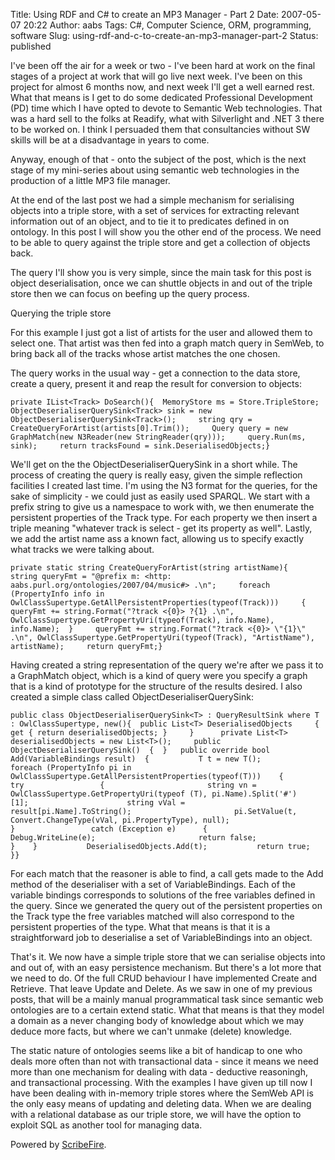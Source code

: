 Title: Using RDF and C# to create an MP3 Manager - Part 2
Date: 2007-05-07 20:22
Author: aabs
Tags: C#, Computer Science, ORM, programming, software
Slug: using-rdf-and-c-to-create-an-mp3-manager-part-2
Status: published

I've been off the air for a week or two - I've been hard at work on the final stages of a project at work that will go live next week. I've been on this project for almost 6 months now, and next week I'll get a well earned rest. What that means is I get to do some dedicated Professional Development (PD) time which I have opted to devote to Semantic Web technologies. That was a hard sell to the folks at Readify, what with Silverlight and .NET 3 there to be worked on. I think I persuaded them that consultancies without SW skills will be at a disadvantage in years to come.

Anyway, enough of that - onto the subject of the post, which is the next stage of my mini-series about using semantic web technologies in the production of a little MP3 file manager.

At the end of the last post we had a simple mechanism for serialising objects into a triple store, with a set of services for extracting relevant information out of an object, and to tie it to predicates defined in on ontology. In this post I will show you the other end of the process. We need to be able to query against the triple store and get a collection of objects back.

The query I'll show you is very simple, since the main task for this post is object deserialisation, once we can shuttle objects in and out of the triple store then we can focus on beefing up the query process.

Querying the triple store

For this example I just got a list of artists for the user and allowed them to select one. That artist was then fed into a graph match query in SemWeb, to bring back all of the tracks whose artist matches the one chosen.

The query works in the usual way - get a connection to the data store, create a query, present it and reap the result for conversion to objects:

`private IList<Track> DoSearch(){  MemoryStore ms = Store.TripleStore;  ObjectDeserialiserQuerySink<Track> sink = new ObjectDeserialiserQuerySink<Track>();     string qry = CreateQueryForArtist(artists[0].Trim());     Query query = new GraphMatch(new N3Reader(new StringReader(qry)));     query.Run(ms, sink);     return tracksFound = sink.DeserialisedObjects;}`

We'll get on the the ObjectDeserialiserQuerySink in a short while. The process of creating the query is really easy, given the simple reflection facilities I created last time. I'm using the N3 format for the queries, for the sake of simplicity - we could just as easily used SPARQL. We start with a prefix string to give us a namespace to work with, we then enumerate the persistent properties of the Track type. For each property we then insert a triple meaning "whatever track is select - get its property as well". Lastly, we add the artist name ass a known fact, allowing us to specify exactly what tracks we were talking about.

`private static string CreateQueryForArtist(string artistName){     string queryFmt = "@prefix m: <http: aabs.purl.org/ontologies/2007/04/music#> .\n";     foreach (PropertyInfo info in OwlClassSupertype.GetAllPersistentProperties(typeof(Track)))     {           queryFmt += string.Format("?track <{0}> ?{1} .\n", OwlClassSupertype.GetPropertyUri(typeof(Track), info.Name), info.Name);  }     queryFmt += string.Format("?track <{0}> \"{1}\" .\n", OwlClassSupertype.GetPropertyUri(typeof(Track), "ArtistName"), artistName);     return queryFmt;}`

Having created a string representation of the query we're after we pass it to a GraphMatch object, which is a kind of query were you specify a graph that is a kind of prototype for the structure of the results desired. I also created a simple class called ObjectDeserialiserQuerySink:

`public class ObjectDeserialiserQuerySink<T> : QueryResultSink where T : OwlClassSupertype, new(){  public List<T> DeserialisedObjects     {         get { return deserialisedObjects; }     }      private List<T> deserialisedObjects = new List<T>();     public ObjectDeserialiserQuerySink()  {  }   public override bool Add(VariableBindings result)  {           T t = new T();           foreach (PropertyInfo pi in OwlClassSupertype.GetAllPersistentProperties(typeof(T)))    {                 try                 {                       string vn = OwlClassSupertype.GetPropertyUri(typeof (T), pi.Name).Split('#')[1];                      string vVal = result[pi.Name].ToString();                       pi.SetValue(t, Convert.ChangeType(vVal, pi.PropertyType), null);                 }                 catch (Exception e)      {        Debug.WriteLine(e);                       return false;                 }    }           DeserialisedObjects.Add(t);           return true;  }}`

For each match that the reasoner is able to find, a call gets made to the Add method of the deserialiser with a set of VariableBindings. Each of the variable bindings corresponds to solutions of the free variables defined in the query. Since we generated the query out of the persistent properties on the Track type the free variables matched will also correspond to the persistent properties of the type. What that means is that it is a straightforward job to deserialise a set of VariableBindings into an object.

That's it. We now have a simple triple store that we can serialise objects into and out of, with an easy persistence mechanism. But there's a lot more that we need to do. Of the full CRUD behaviour I have implemented Create and Retrieve. That leave Update and Delete. As we saw in one of my previous posts, that will be a mainly manual programmatical task since semantic web ontologies are to a certain extend static. What that means is that they model a domain as a never changing body of knowledge about which we may deduce more facts, but where we can't unmake (delete) knowledge.

The static nature of ontologies seems like a bit of handicap to one who deals more often than not with transactional data - since it means we need more than one mechanism for dealing with data - deductive reasoningh, and transactional processing. With the examples I have given up till now I have been dealing with in-memory triple stores where the SemWeb API is the only easy means of updating and deleting data. When we are dealing with a relational database as our triple store, we will have the option to exploit SQL as another tool for managing data.

Powered by [ScribeFire](http://scribefire.com/).
